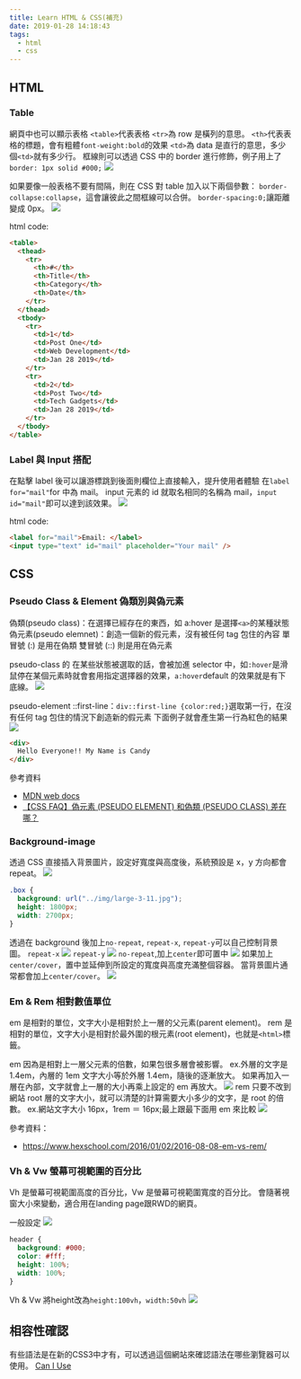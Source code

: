 ```yaml
---
title: Learn HTML & CSS(補充)
date: 2019-01-28 14:18:43
tags:
  - html
  - css
---
```


## HTML

### Table

網頁中也可以顯示表格
`<table>`代表表格
`<tr>`為 row 是橫列的意思。
`<th>`代表表格的標題，會有粗體`font-weight:bold`的效果
`<td>`為 data 是直行的意思，多少個`<td>`就有多少行。
框線則可以透過 CSS 中的 border 進行修飾，例子用上了`border: 1px solid #000;`
![](https://i.imgur.com/DKyx0wP.png)

如果要像一般表格不要有間隔，則在 CSS 對 table 加入以下兩個參數：
`border-collapse:collapse`，這會讓彼此之間框線可以合併。
`border-spacing:0;`讓距離變成 0px。
![](https://i.imgur.com/e17lGhu.png)

html code:

```html
<table>
  <thead>
    <tr>
      <th>#</th>
      <th>Title</th>
      <th>Category</th>
      <th>Date</th>
    </tr>
  </thead>
  <tbody>
    <tr>
      <td>1</td>
      <td>Post One</td>
      <td>Web Development</td>
      <td>Jan 28 2019</td>
    </tr>
    <tr>
      <td>2</td>
      <td>Post Two</td>
      <td>Tech Gadgets</td>
      <td>Jan 28 2019</td>
    </tr>
  </tbody>
</table>
```

### Label 與 Input 搭配

在點擊 label 後可以讓游標跳到後面則欄位上直接輸入，提升使用者體驗
在`label for="mail"`for 中為 mail。
input 元素的 id 就取名相同的名稱為 mail，`input id="mail"`即可以達到該效果。
![](https://i.imgur.com/HkxixzR.png)

html code:

```html
<label for="mail">Email: </label>
<input type="text" id="mail" placeholder="Your mail" />
```

## CSS

### Pseudo Class & Element 偽類別與偽元素

偽類(pseudo class)：在選擇已經存在的東西，如 a:hover 是選擇`<a>`的某種狀態
偽元素(pseudo elemnet)：創造一個新的假元素，沒有被任何 tag 包住的內容
單冒號 (:) 是用在偽類
雙冒號 (::) 則是用在偽元素

pseudo-class 的
在某些狀態被選取的話，會被加進 selector 中，如`:hover`是滑鼠停在某個元素時就會套用指定選擇器的效果，`a:hover`default 的效果就是有下底線。
![](https://i.imgur.com/xZbWreq.png)

pseudo-element
::first-line：`div::first-line {color:red;}`選取第一行，在沒有任何 tag 包住的情況下創造新的假元素
下面例子就會產生第一行為紅色的結果
![](https://i.imgur.com/stk8aMe.png)

```html
<div>
  Hello Everyone!! My Name is Candy
</div>
```

參考資料

- [MDN web docs](https://developer.mozilla.org/en-US/docs/Web/CSS/Pseudo-classes)
- [【CSS FAQ】偽元素 (PSEUDO ELEMENT) 和偽類 (PSEUDO CLASS) 差在哪？](https://stringpiggy.hpd.io/pseudo-element-pseudo-class-difference/)

### Background-image

透過 CSS 直接插入背景圖片，設定好寬度與高度後，系統預設是 x，y 方向都會 repeat。
![](https://i.imgur.com/bmaeJ4K.png)

```css
.box {
  background: url("../img/large-3-11.jpg");
  height: 1800px;
  width: 2700px;
}
```

透過在 background 後加上`no-repeat`, `repeat-x`, `repeat-y`可以自己控制背景圖。
`repeat-x`
![](https://i.imgur.com/kn6agpY.png)
`repeat-y`
![](https://i.imgur.com/8ga1jGq.png)
`no-repeat`,加上`center`即可置中
![](https://i.imgur.com/wfaaZIw.png)
如果加上`center/cover`，置中並延伸到所設定的寬度與高度充滿整個容器。
當背景圖片通常都會加上`center/cover`。
![](https://i.imgur.com/bz1ltpO.png)

### Em & Rem 相對數值單位

em 是相對的單位，文字大小是相對於上一層的父元素(parent element)。
rem 是相對的單位，文字大小是相對於最外圍的根元素(root element)，也就是`<html>`標籤。

em 因為是相對上一層父元素的倍數，如果包很多層會被影響。
ex.外層的文字是 1.4em，內層的 1em 文字大小等於外層 1.4em，隨後的逐漸放大。
如果再加入一層在內部，文字就會上一層的大小再乘上設定的 em 再放大。
![](https://i.imgur.com/tfXGdc1.png)
rem 只要不改到網站 root 層的文字大小，就可以清楚的計算需要大小多少的文字，是 root 的倍數。
ex.網站文字大小 16px，1rem ＝ 16px;最上跟最下面用 em 來比較
![](https://i.imgur.com/92MLHSS.png)

參考資料：

- https://www.hexschool.com/2016/01/02/2016-08-08-em-vs-rem/

### Vh & Vw 螢幕可視範圍的百分比

Vh 是螢幕可視範圍高度的百分比，Vw 是螢幕可視範圍寬度的百分比。
會隨著視窗大小來變動，適合用在landing page跟RWD的網頁。

一般設定
![](https://i.imgur.com/LStlb9s.png)

```css
header {
  background: #000;
  color: #fff;
  height: 100%;
  width: 100%;
}
```

Vh & Vw
將height改為`height:100vh`，`width:50vh`
![](https://i.imgur.com/ynwXXOt.png)


## 相容性確認
有些語法是在新的CSS3中才有，可以透過這個網站來確認語法在哪些瀏覽器可以使用。
[Can I Use](https://caniuse.com/)